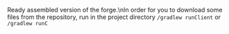 Ready assembled version of the forge.\nIn order for you to download some files from the repository, run in the project directory ```/gradlew runClient``` or ```/gradlew runC```
